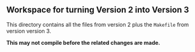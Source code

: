 ## Workspace for turning Version 2 into Version 3

This directory contains all the files from version 2 plus the
`Makefile` from version version 3.

**This may not compile before the related changes are made.**
